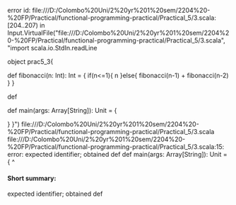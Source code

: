 error id: file:///D:/Colombo%20Uni/2%20yr%201%20sem/2204%20-%20FP/Practical/functional-programming-practical/Practical_5/3.scala:[204..207) in Input.VirtualFile("file:///D:/Colombo%20Uni/2%20yr%201%20sem/2204%20-%20FP/Practical/functional-programming-practical/Practical_5/3.scala", "import scala.io.StdIn.readLine

object prac5_3{

   def fibonacci(n: Int): Int = {
      if(n<=1){
         n
      }else{
         fibonacci(n-1) + fibonacci(n-2)
      }
   }

   def 

   def main(args: Array[String]): Unit = {

   }
}")
file:///D:/Colombo%20Uni/2%20yr%201%20sem/2204%20-%20FP/Practical/functional-programming-practical/Practical_5/3.scala
file:///D:/Colombo%20Uni/2%20yr%201%20sem/2204%20-%20FP/Practical/functional-programming-practical/Practical_5/3.scala:15: error: expected identifier; obtained def
   def main(args: Array[String]): Unit = {
   ^
#### Short summary: 

expected identifier; obtained def